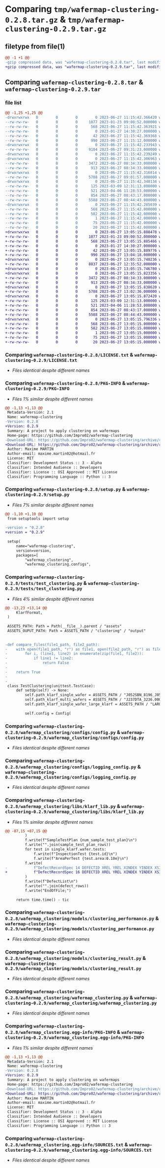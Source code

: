 # Comparing `tmp/wafermap-clustering-0.2.8.tar.gz` & `tmp/wafermap-clustering-0.2.9.tar.gz`

## filetype from file(1)

```diff
@@ -1 +1 @@
-gzip compressed data, was "wafermap-clustering-0.2.8.tar", last modified: Tue Jun 27 11:15:42 2023, max compression
+gzip compressed data, was "wafermap-clustering-0.2.9.tar", last modified: Tue Jun 27 13:05:15 2023, max compression
```

## Comparing `wafermap-clustering-0.2.8.tar` & `wafermap-clustering-0.2.9.tar`

### file list

```diff
@@ -1,25 +1,25 @@
-drwxrwxrwx   0        0        0        0 2023-06-27 11:15:42.366420 wafermap-clustering-0.2.8/
--rw-rw-rw-   0        0        0     1077 2023-01-23 09:00:52.000000 wafermap-clustering-0.2.8/LICENSE.txt
--rw-rw-rw-   0        0        0      568 2023-06-27 11:15:42.363921 wafermap-clustering-0.2.8/PKG-INFO
--rw-rw-rw-   0        0        0        0 2023-01-27 14:30:27.000000 wafermap-clustering-0.2.8/README.md
--rw-rw-rw-   0        0        0       42 2023-06-27 11:15:42.369368 wafermap-clustering-0.2.8/setup.cfg
--rw-rw-rw-   0        0        0      990 2023-06-27 11:15:12.000000 wafermap-clustering-0.2.8/setup.py
-drwxrwxrwx   0        0        0        0 2023-06-27 11:15:42.233943 wafermap-clustering-0.2.8/tests/
--rw-rw-rw-   0        0        0     9104 2023-06-27 09:31:23.000000 wafermap-clustering-0.2.8/tests/test_clustering.py
-drwxrwxrwx   0        0        0        0 2023-06-27 11:15:42.239249 wafermap-clustering-0.2.8/wafermap_clustering/
-drwxrwxrwx   0        0        0        0 2023-06-27 11:15:42.306963 wafermap-clustering-0.2.8/wafermap_clustering/configs/
--rw-rw-rw-   0        0        0     3472 2023-06-27 08:34:33.000000 wafermap-clustering-0.2.8/wafermap_clustering/configs/config.py
--rw-rw-rw-   0        0        0      913 2023-06-27 08:34:33.000000 wafermap-clustering-0.2.8/wafermap_clustering/configs/logging_config.py
-drwxrwxrwx   0        0        0        0 2023-06-27 11:15:42.316814 wafermap-clustering-0.2.8/wafermap_clustering/libs/
--rw-rw-rw-   0        0        0     5708 2023-06-27 09:01:57.000000 wafermap-clustering-0.2.8/wafermap_clustering/libs/klarf_lib.py
-drwxrwxrwx   0        0        0        0 2023-06-27 11:15:42.348134 wafermap-clustering-0.2.8/wafermap_clustering/models/
--rw-rw-rw-   0        0        0      125 2023-03-09 12:31:13.000000 wafermap-clustering-0.2.8/wafermap_clustering/models/clustered_defect.py
--rw-rw-rw-   0        0        0      521 2023-04-06 11:28:53.000000 wafermap-clustering-0.2.8/wafermap_clustering/models/clustering_performance.py
--rw-rw-rw-   0        0        0      854 2023-06-27 08:43:17.000000 wafermap-clustering-0.2.8/wafermap_clustering/models/clustering_result.py
--rw-rw-rw-   0        0        0     5588 2023-06-27 08:44:43.000000 wafermap-clustering-0.2.8/wafermap_clustering/wafermap_clustering.py
-drwxrwxrwx   0        0        0        0 2023-06-27 11:15:42.285039 wafermap-clustering-0.2.8/wafermap_clustering.egg-info/
--rw-rw-rw-   0        0        0      568 2023-06-27 11:15:42.000000 wafermap-clustering-0.2.8/wafermap_clustering.egg-info/PKG-INFO
--rw-rw-rw-   0        0        0      582 2023-06-27 11:15:42.000000 wafermap-clustering-0.2.8/wafermap_clustering.egg-info/SOURCES.txt
--rw-rw-rw-   0        0        0        1 2023-06-27 11:15:42.000000 wafermap-clustering-0.2.8/wafermap_clustering.egg-info/dependency_links.txt
--rw-rw-rw-   0        0        0       75 2023-06-27 11:15:42.000000 wafermap-clustering-0.2.8/wafermap_clustering.egg-info/requires.txt
--rw-rw-rw-   0        0        0       20 2023-06-27 11:15:42.000000 wafermap-clustering-0.2.8/wafermap_clustering.egg-info/top_level.txt
+drwxrwxrwx   0        0        0        0 2023-06-27 13:05:15.888478 wafermap-clustering-0.2.9/
+-rw-rw-rw-   0        0        0     1077 2023-01-23 09:00:52.000000 wafermap-clustering-0.2.9/LICENSE.txt
+-rw-rw-rw-   0        0        0      568 2023-06-27 13:05:15.885466 wafermap-clustering-0.2.9/PKG-INFO
+-rw-rw-rw-   0        0        0        0 2023-01-27 14:30:27.000000 wafermap-clustering-0.2.9/README.md
+-rw-rw-rw-   0        0        0       42 2023-06-27 13:05:15.889776 wafermap-clustering-0.2.9/setup.cfg
+-rw-rw-rw-   0        0        0      990 2023-06-27 13:04:18.000000 wafermap-clustering-0.2.9/setup.py
+drwxrwxrwx   0        0        0        0 2023-06-27 13:05:15.740236 wafermap-clustering-0.2.9/tests/
+-rw-rw-rw-   0        0        0     8837 2023-06-27 12:35:52.000000 wafermap-clustering-0.2.9/tests/test_clustering.py
+drwxrwxrwx   0        0        0        0 2023-06-27 13:05:15.746780 wafermap-clustering-0.2.9/wafermap_clustering/
+drwxrwxrwx   0        0        0        0 2023-06-27 13:05:15.823356 wafermap-clustering-0.2.9/wafermap_clustering/configs/
+-rw-rw-rw-   0        0        0     3472 2023-06-27 08:34:33.000000 wafermap-clustering-0.2.9/wafermap_clustering/configs/config.py
+-rw-rw-rw-   0        0        0      913 2023-06-27 08:34:33.000000 wafermap-clustering-0.2.9/wafermap_clustering/configs/logging_config.py
+drwxrwxrwx   0        0        0        0 2023-06-27 13:05:15.838620 wafermap-clustering-0.2.9/wafermap_clustering/libs/
+-rw-rw-rw-   0        0        0     5708 2023-06-27 13:02:36.000000 wafermap-clustering-0.2.9/wafermap_clustering/libs/klarf_lib.py
+drwxrwxrwx   0        0        0        0 2023-06-27 13:05:15.872420 wafermap-clustering-0.2.9/wafermap_clustering/models/
+-rw-rw-rw-   0        0        0      125 2023-03-09 12:31:13.000000 wafermap-clustering-0.2.9/wafermap_clustering/models/clustered_defect.py
+-rw-rw-rw-   0        0        0      521 2023-04-06 11:28:53.000000 wafermap-clustering-0.2.9/wafermap_clustering/models/clustering_performance.py
+-rw-rw-rw-   0        0        0      854 2023-06-27 08:43:17.000000 wafermap-clustering-0.2.9/wafermap_clustering/models/clustering_result.py
+-rw-rw-rw-   0        0        0     5588 2023-06-27 08:44:43.000000 wafermap-clustering-0.2.9/wafermap_clustering/wafermap_clustering.py
+drwxrwxrwx   0        0        0        0 2023-06-27 13:05:15.796336 wafermap-clustering-0.2.9/wafermap_clustering.egg-info/
+-rw-rw-rw-   0        0        0      568 2023-06-27 13:05:15.000000 wafermap-clustering-0.2.9/wafermap_clustering.egg-info/PKG-INFO
+-rw-rw-rw-   0        0        0      582 2023-06-27 13:05:15.000000 wafermap-clustering-0.2.9/wafermap_clustering.egg-info/SOURCES.txt
+-rw-rw-rw-   0        0        0        1 2023-06-27 13:05:15.000000 wafermap-clustering-0.2.9/wafermap_clustering.egg-info/dependency_links.txt
+-rw-rw-rw-   0        0        0       75 2023-06-27 13:05:15.000000 wafermap-clustering-0.2.9/wafermap_clustering.egg-info/requires.txt
+-rw-rw-rw-   0        0        0       20 2023-06-27 13:05:15.000000 wafermap-clustering-0.2.9/wafermap_clustering.egg-info/top_level.txt
```

### Comparing `wafermap-clustering-0.2.8/LICENSE.txt` & `wafermap-clustering-0.2.9/LICENSE.txt`

 * *Files identical despite different names*

### Comparing `wafermap-clustering-0.2.8/PKG-INFO` & `wafermap-clustering-0.2.9/PKG-INFO`

 * *Files 1% similar despite different names*

```diff
@@ -1,13 +1,13 @@
 Metadata-Version: 2.1
 Name: wafermap-clustering
-Version: 0.2.8
+Version: 0.2.9
 Summary: A project to apply clustering on wafermaps
 Home-page: https://github.com/Impro02/wafermap-clustering
-Download-URL: https://github.com/Impro02/wafermap-clustering/archive/refs/tags/0.2.8.tar.gz
+Download-URL: https://github.com/Impro02/wafermap-clustering/archive/refs/tags/0.2.9.tar.gz
 Author: Maxime MARTIN
 Author-email: maxime.martin02@hotmail.fr
 License: MIT
 Classifier: Development Status :: 3 - Alpha
 Classifier: Intended Audience :: Developers
 Classifier: License :: OSI Approved :: MIT License
 Classifier: Programming Language :: Python :: 3
```

### Comparing `wafermap-clustering-0.2.8/setup.py` & `wafermap-clustering-0.2.9/setup.py`

 * *Files 7% similar despite different names*

```diff
@@ -1,10 +1,10 @@
 from setuptools import setup
 
-version = "0.2.8"
+version = "0.2.9"
 
 setup(
     name="wafermap-clustering",
     version=version,
     packages=[
         "wafermap_clustering",
         "wafermap_clustering.configs",
```

### Comparing `wafermap-clustering-0.2.8/tests/test_clustering.py` & `wafermap-clustering-0.2.9/tests/test_clustering.py`

 * *Files 4% similar despite different names*

```diff
@@ -13,23 +13,14 @@
     KlarfFormat,
 )
 
 ASSETS_PATH: Path = Path(__file__).parent / "assets"
 ASSETS_OUPUT_PATH: Path = ASSETS_PATH / "clustering" / "output"
 
 
-def compare_files(file1_path, file2_path):
-    with open(file1_path, "r") as file1, open(file2_path, "r") as file2:
-        for i, (line1, line2) in enumerate(zip(file1, file2)):
-            if line1 != line2:
-                return False
-
-    return True
-
-
 class TestClustering(unittest.TestCase):
     def setUp(self) -> None:
         self.path_klarf_single_wafer = ASSETS_PATH / "J052SBN_8196_J052SBN-01.000"
         self.path_klarf_multi_wafers = ASSETS_PATH / "J237DTA_3236.000"
         self.path_klarf_single_wafer_large_klarf = ASSETS_PATH / "LARGE_KLARF.000"
 
         self.config = Config(
```

### Comparing `wafermap-clustering-0.2.8/wafermap_clustering/configs/config.py` & `wafermap-clustering-0.2.9/wafermap_clustering/configs/config.py`

 * *Files identical despite different names*

### Comparing `wafermap-clustering-0.2.8/wafermap_clustering/configs/logging_config.py` & `wafermap-clustering-0.2.9/wafermap_clustering/configs/logging_config.py`

 * *Files identical despite different names*

### Comparing `wafermap-clustering-0.2.8/wafermap_clustering/libs/klarf_lib.py` & `wafermap-clustering-0.2.9/wafermap_clustering/libs/klarf_lib.py`

 * *Files 1% similar despite different names*

```diff
@@ -87,15 +87,15 @@
         )
         f.write(f"SampleTestPlan {num_sample_test_plan}\n")
         f.write("".join(sample_test_plan_rows))
         for test in single_klarf.wafer.tests:
             f.write(f"InspectionTest {test.id}\n")
             f.write(f"AreaPerTest {test.area:0.10e}\n")
         f.write(
-            f"DefectRecordSpec 14 DEFECTID XREL YREL XINDEX YINDEX XSIZE YSIZE DEFECTAREA DSIZE CLASSNUMBER TEST CLUSTERNUMBER ROUGHBINNUMBER FINEBINNUMBER IMAGECOUNT {attribute} ;\n"
+            f"DefectRecordSpec 16 DEFECTID XREL YREL XINDEX YINDEX XSIZE YSIZE DEFECTAREA DSIZE CLASSNUMBER TEST CLUSTERNUMBER ROUGHBINNUMBER FINEBINNUMBER IMAGECOUNT {attribute} ;\n"
         )
         f.write(f"DefectList\n")
         f.write("".join(defect_rows))
         f.write("EndOfFile;")
 
     return time.time() - tic
```

### Comparing `wafermap-clustering-0.2.8/wafermap_clustering/models/clustering_performance.py` & `wafermap-clustering-0.2.9/wafermap_clustering/models/clustering_performance.py`

 * *Files identical despite different names*

### Comparing `wafermap-clustering-0.2.8/wafermap_clustering/models/clustering_result.py` & `wafermap-clustering-0.2.9/wafermap_clustering/models/clustering_result.py`

 * *Files identical despite different names*

### Comparing `wafermap-clustering-0.2.8/wafermap_clustering/wafermap_clustering.py` & `wafermap-clustering-0.2.9/wafermap_clustering/wafermap_clustering.py`

 * *Files identical despite different names*

### Comparing `wafermap-clustering-0.2.8/wafermap_clustering.egg-info/PKG-INFO` & `wafermap-clustering-0.2.9/wafermap_clustering.egg-info/PKG-INFO`

 * *Files 1% similar despite different names*

```diff
@@ -1,13 +1,13 @@
 Metadata-Version: 2.1
 Name: wafermap-clustering
-Version: 0.2.8
+Version: 0.2.9
 Summary: A project to apply clustering on wafermaps
 Home-page: https://github.com/Impro02/wafermap-clustering
-Download-URL: https://github.com/Impro02/wafermap-clustering/archive/refs/tags/0.2.8.tar.gz
+Download-URL: https://github.com/Impro02/wafermap-clustering/archive/refs/tags/0.2.9.tar.gz
 Author: Maxime MARTIN
 Author-email: maxime.martin02@hotmail.fr
 License: MIT
 Classifier: Development Status :: 3 - Alpha
 Classifier: Intended Audience :: Developers
 Classifier: License :: OSI Approved :: MIT License
 Classifier: Programming Language :: Python :: 3
```

### Comparing `wafermap-clustering-0.2.8/wafermap_clustering.egg-info/SOURCES.txt` & `wafermap-clustering-0.2.9/wafermap_clustering.egg-info/SOURCES.txt`

 * *Files identical despite different names*

